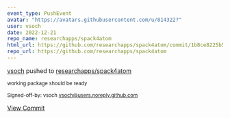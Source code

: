 ```yaml
---
event_type: PushEvent
avatar: "https://avatars.githubusercontent.com/u/814322?"
user: vsoch
date: 2022-12-21
repo_name: researchapps/spack4atom
html_url: https://github.com/researchapps/spack4atom/commit/1b8ce8225b59161a0a11e2e300009eada4148d42
repo_url: https://github.com/researchapps/spack4atom
---
```


<a href='https://github.com/vsoch' target='_blank'>vsoch</a> pushed to <a href='https://github.com/researchapps/spack4atom' target='_blank'>researchapps/spack4atom</a>

<small>working package should be ready

Signed-off-by: vsoch <vsoch@users.noreply.github.com></small>

<a href='https://github.com/researchapps/spack4atom/commit/1b8ce8225b59161a0a11e2e300009eada4148d42' target='_blank'>View Commit</a>